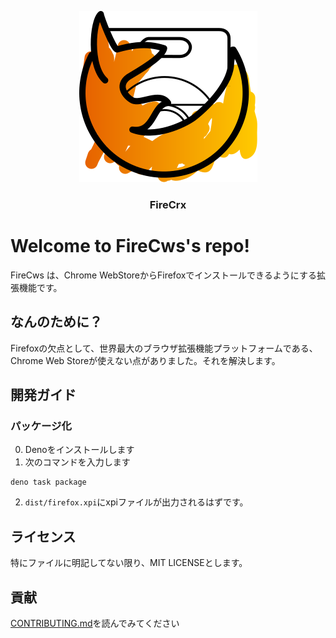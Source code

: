 <div align="center">

  ![image](./assets/firecrx.svg)
  ### FireCrx
</div>

# Welcome to FireCws's repo!
FireCws は、Chrome WebStoreからFirefoxでインストールできるようにする拡張機能です。
## なんのために？
Firefoxの欠点として、世界最大のブラウザ拡張機能プラットフォームである、Chrome Web Storeが使えない点がありました。それを解決します。
## 開発ガイド
### パッケージ化
0. Denoをインストールします
1. 次のコマンドを入力します
```shell
deno task package
```
2. `dist/firefox.xpi`にxpiファイルが出力されるはずです。
## ライセンス
特にファイルに明記してない限り、MIT LICENSEとします。
## 貢献
[CONTRIBUTING.md](CONTRIBUTING.md)を読んでみてください
